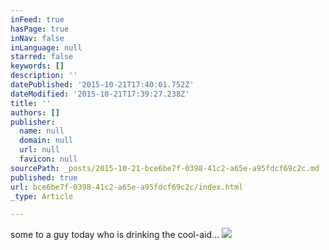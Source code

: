 ```yaml
---
inFeed: true
hasPage: true
inNav: false
inLanguage: null
starred: false
keywords: []
description: ''
datePublished: '2015-10-21T17:40:01.752Z'
dateModified: '2015-10-21T17:39:27.238Z'
title: ''
authors: []
publisher:
  name: null
  domain: null
  url: null
  favicon: null
sourcePath: _posts/2015-10-21-bce6be7f-0398-41c2-a65e-a95fdcf69c2c.md
published: true
url: bce6be7f-0398-41c2-a65e-a95fdcf69c2c/index.html
_type: Article

---
```

some to a guy today who  is drinking the cool-aid...
![](https://the-grid-user-content.s3-us-west-2.amazonaws.com/3bfa81bb-94cd-4b96-aa3d-3b4bce834cad.jpg)